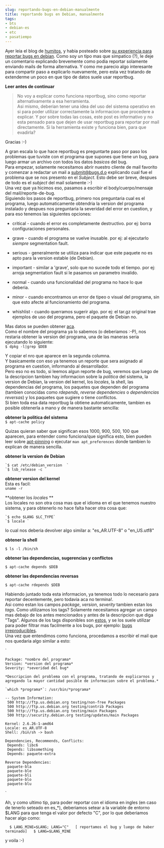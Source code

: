 ```yaml
---
slug: reportando-bugs-en-debian-manualmente  
title: reportando bugs en Debian, manualmente  
tags:  
- bts  
- debian-es  
- etc  
- pasatiempo  
---
```

  
Ayer leia el blog de [humitos](http://humitos.wordpress.com/), y habia posteado sobre [su experiencia para reportar bugs en debian](http://humitos.wordpress.com/2009/02/26/reportar-un-bug-en-debian/). Como soy un tipo mas que simpatico (?), le deje un comentario explicando brevemente como podia reportar solamente enviando mails de forma alternativa. Y como me parecio algo interesante para compartir paso a explicarlo nuevamente, pero esta vez tratando de extenderme un poco en que tipo de datos suele usar reportbug.    
  
**Leer antes de continuar**  
  
  
> No voy a explicar como funciona reportbug, sino como reportar alternativamente a esa herramienta.  
Asi mismo, deberian tener una idea del uso del sistema operativo en si para poder utilizar correctamente la informacion que procedere a explicar. Y por sobre todas las cosas, este post es informativo y no esta pensado para que dejen de usar reportbug para reportar por mail directamente. Si la herramienta existe y funciona bien, para que evadirla?  
  
  
  
Gracias :-)  
  
  
A gran escala lo que hace reportbug es preguntarte paso por paso los problemas que tuviste con el programa que supones que tiene un bug, para luego armar un archivo con todos los datos *basicos* del bug.    
Para empezar, solamente necesitamos abrir nuestro cliente de mail favorito y comenzar a redactar un mail a submit@bugs.d.o explicando cual fue el problema que se nos presento en el _Subject_. Esto debe ser breve, despues de todo es el _subject_ del mail solamente :-)    
Una vez que ya hicimos eso, pasamos a escribir el body/cuerpo/mensaje del mail/reporte-de-bug.    
Siguiendo los pasos de reportbug, primero nos preguntaria cual es el programa, luego automaticamente obtendria la version del programa instalado y despues nos preguntaria la severidad del error en cuestion, y para eso tenemos las siguientes opciones:    
  
  
  
  
  
  * critical - cuando el error es completamente destructivo. por ej: borra configuraciones personales.    
  
  
  * grave - cuando el programa se vuelve inusable. por ej: al ejecutarlo *siempre* segmentation fault.    
  
  
  * serious - generalmente se utiliza para indicar que este paquete no es apto para la version estable (de Debian).    
  
  
  * important - similar a 'grave', solo que no sucede todo el tiempo. por ej: arroja segmentation fault si le pasamos un parametro invalido.    
  
  
  * normal - cuando una funcionalidad del programa no hace lo que deberia.    
  
  
  * minor - cuando encontramos un error de tipeo o visual del programa, sin que esto afecte al funcionamiento del programa.    
  
  
  * whishlist - cuando querramos sugerir algo. por ej: el tar.gz original trae ejemplos de uso del programa, pero el paquete de Debian no.    
  
  
  
  
Mas datos se pueden obtener [aca](http://www.debian.org/Bugs/Developer#severities).    
Como el nombre del programa ya lo sabemos (o deberiamos :-P), nos restaria obtener la version del programa, una de las maneras seria ejecutando lo siguiente:    
`$ dpkg -l|grep $DEB`  
  
Y copiar el nro que aparece en la segunda columna.    
Y basicamente con eso ya tenemos un reporte que sera asignado al programa en cuestion, informando al desarrollador.     
Pero eso no es todo, si leemos algun reporte de bug, veremos que luego de la descripcion tambien hay informacion sobre la _politica_ del sistema, la version de Debian, la version del kernel, los _locales_, la shell, las dependencias del programa, los paquetes que dependen del programa (tambien conocidas como _rdepends_, _reverse dependencies_ o _dependencias reversas_) y los paquetes que sugiere o tiene conflictos.    
Si bien toda esa data reportbug la obtiene automaticamente, tambien es posible obtenerla a mano y de manera bastante sencilla:    
  
**obtener la politica del sistema**  
`$ apt-cache policy  `  
  
Quizas quieran saber que significan esos 1000, 900, 500, 100 que aparecen, para entender como funciona/que significa esto, bien pueden leer sobre [apt-pinning](http://wiki.debian.org/AptPinning) o ejecutar `man apt_preferences` donde tambien lo explican de manera sencilla.  
  
**obtener la version de Debian**    
  
    `$ cat /etc/debian_version  `  
    `$ lsb_release -c `  
  
**obtener version del kernel**   
Esta es facil:    
` uname -r  `  
  
**obtener los _locales_ **    
Los locales no son otra cosa mas que el idioma en el que tenemos nuestro sistema, y para obtenerlo no hace falta hacer otra cosa que:    
  
    `$ echo $LANG $LC_TYPE`  
    `$ locale `  
  
lo cual nos deberia devolver algo similar a: "es_AR.UTF-8" o "en_US.utf8"    
  
**obtener la shell**    
  
`$ ls -l /bin/sh `  
  
**obtener las dependencias, sugerencias y conflictos**    
  
`$ apt-cache depends $DEB  `  
  
**obtener las dependencias reversas**    
  
`$ apt-cache rdepends $DEB `   
  
Habiendo juntado toda esta informacion, ya tenemos todo lo necesario para reportar decentemente, pero todavia aca no termina!.  
Asi como estan los campos _package_, _version_, _severity_ tambien estan los _tags_. Como utilizamos los tags? Solamente necesitamos agregar un campo mas debajo de los antes mencionados y antes de la descripcion que diga "Tags". Algunos de los tags disponibles son [estos](http://www.debian.org/Bugs/Developer#tags), y se los suele utilizar para poder filtrar mas facilmente a los bugs, por ejemplo: [bugs irreproducibles](http://bugs.debian.org/cgi-bin/pkgreport.cgi?tag=unreproducible).    
Una vez que entendimos como funciona, procedamos a escribir el mail que nos quedaria algo similar a esto:  
  
`  
  
    Package: *nombre del programa*  
    Version: *version del programa*  
    Severity: *severidad del bug*  
  
    *Descripcion del problema con el programa, tratando de explicarnos y agregando la mayor cantidad posible de informacion sobre el problema.*  
     
    `which *programa*`: /usr/bin/*programa*    
  
    -- System Information:    
     500 http://ftp.us.debian.org testing/non-free Packages    
     500 http://ftp.us.debian.org testing/contrib Packages    
     500 http://ftp.us.debian.org testing/main Packages    
     500 http://security.debian.org testing/updates/main Packages    
          
    Kernel: 2.6.26-1-amd64  
    Locale: es_AR.UTF-8  
    Shell: /bin/sh -> bash  
  
    Dependencies, Recommends, Conflicts:  
     Depends: libc6  
     Depends: libsomething  
     Depends: paquete-extra  
  
    Reverse Dependencies:  
     paquete-bla  
     paquete-ble  
     paquete-bli  
     paquete-blo  
     paquete-blu  
  
`  
  
Ah, y como ultimo tip, para poder reportar con el idioma en ingles (en caso de tenerlo seteado en es_*), deberiamos setear a la variable de entorno $LANG para que tenga el valor por defecto "C", por lo que deberiamos hacer algo como:  
  
`  
    $ LANG_MINE=$LANG; LANG="C"  
    [ reportamos el bug y luego de haber terminado]  
    $ LANG=$LANG_MINE  
`  
  
y voila :-)  
